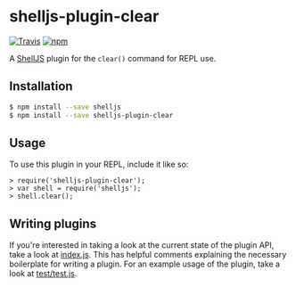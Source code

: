 # shelljs-plugin-clear

[![Travis](https://img.shields.io/travis/nfischer/shelljs-plugin-clear/master.svg?style=flat-square&label=unix)](https://travis-ci.org/nfischer/shelljs-plugin-clear)
[![npm](https://img.shields.io/npm/v/shelljs-plugin-clear.svg?style=flat-square)](https://www.npmjs.com/package/shelljs-plugin-clear)

A [ShellJS](https://github.com/shelljs/shelljs) plugin for the `clear()` command
for REPL use.

## Installation

```bash
$ npm install --save shelljs
$ npm install --save shelljs-plugin-clear
```

## Usage

To use this plugin in your REPL, include it like so:

```
> require('shelljs-plugin-clear');
> var shell = require('shelljs');
> shell.clear();
```

## Writing plugins

If you're interested in taking a look at the current state of the plugin API,
take a look at [index.js](index.js). This has helpful comments explaining the
necessary boilerplate for writing a plugin. For an example usage of the plugin,
take a look at [test/test.js](test/test.js).
